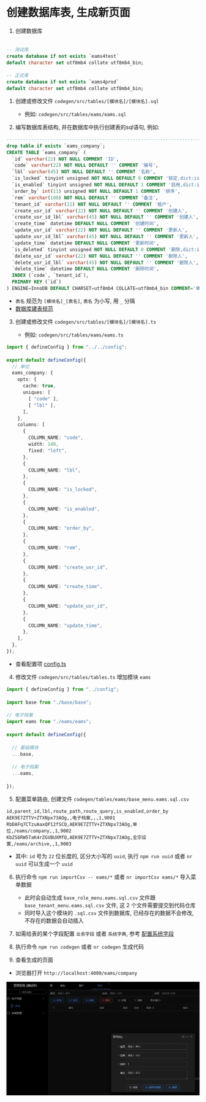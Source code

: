 # 创建数据库表, 生成新页面

1. 创建数据库
  
  ```sql
  
  -- 测试库
  create database if not exists `eams4test`
  default character set utf8mb4 collate utf8mb4_bin;
  
  -- 正式库
  create database if not exists `eams4prod`
  default character set utf8mb4 collate utf8mb4_bin;
  
  ```

1. 创建或修改文件 `codegen/src/tables/[模块名]/[模块名].sql`
    
    - 例如: `codegen/src/tables/eams/eams.sql`

2. 编写数据库表结构, 并在数据库中执行创建表的sql语句, 例如:
  
  ```sql
  ------------------------------------------------------------------------ 单位
  drop table if exists `eams_company`;
  CREATE TABLE `eams_company` (
    `id` varchar(22) NOT NULL COMMENT 'ID',
    `code` varchar(22) NOT NULL DEFAULT '' COMMENT '编号',
    `lbl` varchar(45) NOT NULL DEFAULT '' COMMENT '名称',
    `is_locked` tinyint unsigned NOT NULL DEFAULT 0 COMMENT '锁定,dict:is_locked',
    `is_enabled` tinyint unsigned NOT NULL DEFAULT 1 COMMENT '启用,dict:is_enabled',
    `order_by` int(11) unsigned NOT NULL DEFAULT 1 COMMENT '排序',
    `rem` varchar(100) NOT NULL DEFAULT '' COMMENT '备注',
    `tenant_id` varchar(22) NOT NULL DEFAULT '' COMMENT '租户',
    `create_usr_id` varchar(22) NOT NULL DEFAULT '' COMMENT '创建人',
    `create_usr_id_lbl` varchar(45) NOT NULL DEFAULT '' COMMENT '创建人',
    `create_time` datetime DEFAULT NULL COMMENT '创建时间',
    `update_usr_id` varchar(22) NOT NULL DEFAULT '' COMMENT '更新人',
    `update_usr_id_lbl` varchar(45) NOT NULL DEFAULT '' COMMENT '更新人',
    `update_time` datetime DEFAULT NULL COMMENT '更新时间',
    `is_deleted` tinyint unsigned NOT NULL DEFAULT 0 COMMENT '删除,dict:is_deleted',
    `delete_usr_id` varchar(22) NOT NULL DEFAULT '' COMMENT '删除人',
    `delete_usr_id_lbl` varchar(45) NOT NULL DEFAULT '' COMMENT '删除人',
    `delete_time` datetime DEFAULT NULL COMMENT '删除时间',
    INDEX (`code`, `tenant_id`),
    PRIMARY KEY (`id`)
  ) ENGINE=InnoDB DEFAULT CHARSET=utf8mb4 COLLATE=utf8mb4_bin COMMENT='单位';
  ```
  - `表名` 规范为 `[模块名]_[表名]`, `表名` 为小写, 用 `_` 分隔
  - [数据库建表规范](./create_table)

3. 创建或修改文件 `codegen/src/tables/[模块名]/[模块名].ts`
      
      - 例如: `codegen/src/tables/eams/eams.ts`
      
```typescript
import { defineConfig } from "../../config";

export default defineConfig({
  // 单位
  eams_company: {
    opts: {
      cache: true,
      uniques: [
        [ "code" ],
        [ "lbl" ],
      ],
    },
    columns: [
      {
        COLUMN_NAME: "code",
        width: 140,
        fixed: "left",
      },
      {
        COLUMN_NAME: "lbl",
      },
      {
        COLUMN_NAME: "is_locked",
      },
      {
        COLUMN_NAME: "is_enabled",
      },
      {
        COLUMN_NAME: "order_by",
      },
      {
        COLUMN_NAME: "rem",
      },
      {
        COLUMN_NAME: "create_usr_id",
      },
      {
        COLUMN_NAME: "create_time",
      },
      {
        COLUMN_NAME: "update_usr_id",
      },
      {
        COLUMN_NAME: "update_time",
      },
    ],
  },
});
```
  - 查看配置项 [config.ts](./config)

4. 修改文件 `codegen/src/tables/tables.ts` 增加模块 `eams`

```typescript
import { defineConfig } from "../config";
 
import base from "./base/base";
 
// 电子档案
import eams from "./eams/eams";
 
export default defineConfig({
  
  // 基础模块
  ...base,
  
  // 电子档案
  ...eams,
  
});
```

5. 配置菜单路由, 创建文件 `codegen/tables/eams/base_menu.eams.sql.csv`

```csv
id,parent_id,lbl,route_path,route_query,is_enabled,order_by
AEK9E7ZTTV+ZTXNpx73AOg,,电子档案,,,1,9001
RbDAFq7CTzuAaxQP12fSCQ,AEK9E7ZTTV+ZTXNpx73AOg,单位,/eams/company,,1,9002
KbZS6RW5TaK4rZGVBUXMfQ,AEK9E7ZTTV+ZTXNpx73AOg,全宗设置,/eams/archive,,1,9003
```
  - 其中: `id` 号为 `22` 位长度的, 区分大小写的 `uuid`, 执行 `npm run uuid` 或者 `nr uuid` 可以生成一个 `uuid`

6. 执行命令 `npm run importCsv -- eams/*` 或者 `nr importCsv eams/*` 导入菜单数据

    - 此时会自动生成 `base_role_menu.eams.sql.csv` 文件跟 `base_tenant_menu.eams.sql.csv` 文件, 这 2 个文件需要提交到代码仓库
    - 同时导入这个模块的 `.sql.csv` 文件到数据库, 已经存在的数据不会修改, 不存在的数据会自动插入

7. 如需给表的某个字段配置 `业务字段` 或者 `系统字典`, 参考 [配置系统字段](./dict)

8. 执行命令 `npm run codegen` 或者 `nr codegen` 生成代码

9. 查看生成的页面
  
- 浏览器打开 `http://localhost:4000/eams/company`

![new_page1](/img/new_page1.jpg)
